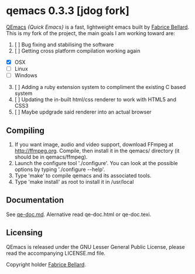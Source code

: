 qemacs 0.3.3 [jdog fork]
===

[QEmacs](http://www.bellard.org/qemacs/) *{Quick Emacs}* is a fast, lightweight emacs built by [Fabrice Bellard](http://www.bellard.org). This is my fork of the project, the main goals I am working toward are:

1. [ ] Bug fixing and stabilising the software
2. [ ] Getting cross platform compilation working again
  - [x] OSX
  - [ ] Linux
  - [ ] Windows
3. [ ] Adding a ruby extension system to compliment the existing C based system
4. [ ] Updating the in-built html/css renderer to work with HTML5 and CSS3
5. [ ] Maybe updgrade said renderer into an actual browser


## Compiling

1. If you want image, audio and video support, download FFmpeg at
   http://ffmpeg.org. Compile, then install it in the qemacs/ directory (it should
   be in qemacs/ffmpeg). 
2. Launch the configure tool './configure'. You can look at the
   possible options by typing './configure --help'.
3. Type 'make' to compile qemacs and its associated tools.
4. Type 'make install' as root to install it in /usr/local

## Documentation

See [qe-doc.md](http://github.com/jdwije/qemacs/blob/master/qe-doc.md). Alernative read qe-doc.html or qe-doc.texi.

## Licensing

QEmacs is released under the GNU Lesser General Public License, please read the accompanying LICENSE.md file.

Copyright holder [Fabrice Bellard](http://www.bellard.org).
